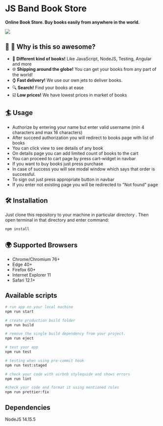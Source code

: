 # JS Band Book Store 

**Online Book Store. Buy books easily from anywhere in the world.**  

![](https://drive.google.com/file/d/1EioH_FtROrIxOYy5pidVlMG1QDD6DlYD/view?usp=sharing)

## :blue_heart: :tada: Why is this so awesome?

* :rocket: **Different kind of books!** Like JavaScript, NodeJS, Testing, Angular and more
* :globe_with_meridians: **Shipping around the globe!** You can get your books from any part of the world!
* :watch: **Fast delivery!** We use our own jets to deliver books.
* :mag: **Search!** Find your books at ease
* :ballot_box_with_check: **Low prices!** We have lowest prices in market of books

## :surfer: Usage
* Authorize by entering your name but enter valid username (min 4 characters and max 16 characters)
* After succeed authorization you will redirect to books page with list of books
* You can click view to see details of any book
* On details page you can add limited count of books to the cart
* You can proceed to cart page by press cart-widget in navbar
* If you want to buy books just press purchase 
* In case of success you will see modal window which says that order is successful.
* To sign out just press appropriate button in navbar 
* If you enter not existing page you will be redirected to "Not found" page

## :hammer_and_wrench: Installation

Just clone this repository to your machine in particular directory . Then open terminal in that directory and enter command:

``` sh
npm install
```
## :earth_africa: Supported Browsers

* Chrome/Chromium 76+
* Edge 40+
* Firefox 60+
* Internet Explorer 11
* Safari 12.1+

## Available scripts

``` bash
# run app on your local machine
npm run start

# create production build folder
npm run build

# remove the single build dependency from your project.
npm run eject

# test your app
npm run test

# testing when using pre-commit hook
npm run test:staged

# check your code with airbnb stylequide and shows errors
npm run lint

#check your code and format it using mentioned rules
npm run prettier:fix

```
## Dependencies
NodeJS 14.15.5 


